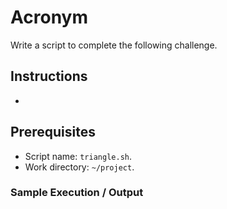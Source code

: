 # Acronym

Write a script to complete the following challenge.

## Instructions

- 

## Prerequisites

- Script name: `triangle.sh`.
- Work directory: `~/project`.

### Sample Execution / Output
